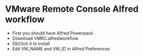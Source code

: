 # VMware Remote Console Alfred workflow

* First you should have Alfred Powerpack
* Download VMRC.alfredworkflow
* DbClick it to install
* Edit VM_NAME and VM_ID in Alfred Preferences
